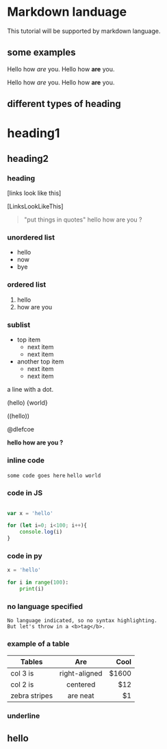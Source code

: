 # Markdown landuage

This tutorial will be supported by markdown language.


## some examples

Hello how _are_ you.
Hello how __are__ you.

Hello how *are* you.
Hello how **are** you.


## different types of heading
# heading1
## heading2
### heading


[links look like this]

[LinksLookLikeThis]

> "put things in quotes"
> hello how are you ?



### unordered list
* hello
* now
* bye


### ordered list
1. hello
2. how are you


### sublist
* top item
    * next item
    * next item
* another top item
    * next item
    * next item


a line with a dot.

(hello)
{world}

((hello))

@dlefcoe

<hello>
<what is this doing ?>

**hello how are you ?**


### inline code
`some code goes here`
`hello world`



### code in JS
```javascript

var x = 'hello'

for (let i=0; i<100; i++){
    console.log(i)
}

```

### code in py
``` python
x = 'hello'

for i in range(100):
    print(i)

```


### no language specified
```
No language indicated, so no syntax highlighting. 
But let's throw in a <b>tag</b>.
```



### example of a table


| Tables        | Are           | Cool  |
| ------------- |:-------------:| -----:|
| col 3 is      | right-aligned | $1600 |
| col 2 is      | centered      |   $12 |
| zebra stripes | are neat      |    $1 |



### underline

hello
-----

